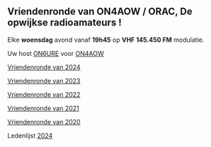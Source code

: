 ## Vriendenronde van ON4AOW / ORAC, De opwijkse radioamateurs !
Elke **woensdag** avond vanaf **19h45** op **VHF 145.450 FM** modulatie.

Uw host [ON6URE](https://on6ure.be) voor [ON4AOW](https://on4aow.club)

[Vriendenronde van 2024](2024/)

[Vriendenronde van 2023](2023/)

[Vriendenronde van 2022](2022/)

[Vriendenronde van 2021](2021/)

[Vriendenronde van 2020](2020/)

Ledenlijst [2024](leden.md)
